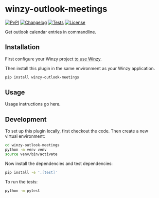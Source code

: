 # winzy-outlook-meetings

[![PyPI](https://img.shields.io/pypi/v/winzy-outlook-meetings.svg)](https://pypi.org/project/winzy-outlook-meetings/)
[![Changelog](https://img.shields.io/github/v/release/sukhbinder/winzy-outlook-meetings?include_prereleases&label=changelog)](https://github.com/sukhbinder/winzy-outlook-meetings/releases)
[![Tests](https://github.com/sukhbinder/winzy-outlook-meetings/workflows/Test/badge.svg)](https://github.com/sukhbinder/winzy-outlook-meetings/actions?query=workflow%3ATest)
[![License](https://img.shields.io/badge/license-Apache%202.0-blue.svg)](https://github.com/sukhbinder/winzy-outlook-meetings/blob/main/LICENSE)

Get outlook calendar entries in commandline.

## Installation

First configure your Winzy project [to use Winzy](https://github.com/sukhbinder/winzy).

Then install this plugin in the same environment as your Winzy application.
```bash
pip install winzy-outlook-meetings
```
## Usage

Usage instructions go here.

## Development

To set up this plugin locally, first checkout the code. Then create a new virtual environment:
```bash
cd winzy-outlook-meetings
python -m venv venv
source venv/bin/activate
```
Now install the dependencies and test dependencies:
```bash
pip install -e '.[test]'
```
To run the tests:
```bash
python -m pytest
```
